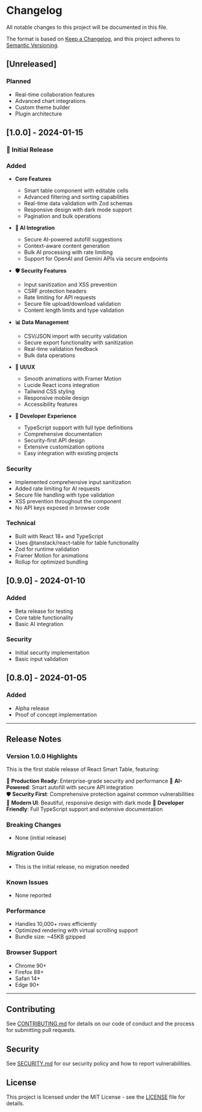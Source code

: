 # Changelog

All notable changes to this project will be documented in this file.

The format is based on [Keep a Changelog](https://keepachangelog.com/en/1.0.0/),
and this project adheres to [Semantic Versioning](https://semver.org/spec/v2.0.0.html).

## [Unreleased]

### Planned
- Real-time collaboration features
- Advanced chart integrations
- Custom theme builder
- Plugin architecture

## [1.0.0] - 2024-01-15

### 🎉 Initial Release

### Added
- **Core Features**
  - Smart table component with editable cells
  - Advanced filtering and sorting capabilities
  - Real-time data validation with Zod schemas
  - Responsive design with dark mode support
  - Pagination and bulk operations

- **🤖 AI Integration**
  - Secure AI-powered autofill suggestions
  - Context-aware content generation
  - Bulk AI processing with rate limiting
  - Support for OpenAI and Gemini APIs via secure endpoints

- **🛡️ Security Features**
  - Input sanitization and XSS prevention
  - CSRF protection headers
  - Rate limiting for API requests
  - Secure file upload/download validation
  - Content length limits and type validation

- **📊 Data Management**
  - CSV/JSON import with security validation
  - Secure export functionality with sanitization
  - Real-time validation feedback
  - Bulk data operations

- **🎨 UI/UX**
  - Smooth animations with Framer Motion
  - Lucide React icons integration
  - Tailwind CSS styling
  - Responsive mobile design
  - Accessibility features

- **🔧 Developer Experience**
  - TypeScript support with full type definitions
  - Comprehensive documentation
  - Security-first API design
  - Extensive customization options
  - Easy integration with existing projects

### Security
- Implemented comprehensive input sanitization
- Added rate limiting for AI requests
- Secure file handling with type validation
- XSS prevention throughout the component
- No API keys exposed in browser code

### Technical
- Built with React 18+ and TypeScript
- Uses @tanstack/react-table for table functionality
- Zod for runtime validation
- Framer Motion for animations
- Rollup for optimized bundling

## [0.9.0] - 2024-01-10

### Added
- Beta release for testing
- Core table functionality
- Basic AI integration

### Security
- Initial security implementation
- Basic input validation

## [0.8.0] - 2024-01-05

### Added
- Alpha release
- Proof of concept implementation

---

## Release Notes

### Version 1.0.0 Highlights

This is the first stable release of React Smart Table, featuring:

🚀 **Production Ready**: Enterprise-grade security and performance
🤖 **AI-Powered**: Smart autofill with secure API integration  
🛡️ **Security First**: Comprehensive protection against common vulnerabilities
📱 **Modern UI**: Beautiful, responsive design with dark mode
🔧 **Developer Friendly**: Full TypeScript support and extensive documentation

### Breaking Changes
- None (initial release)

### Migration Guide
- This is the initial release, no migration needed

### Known Issues
- None reported

### Performance
- Handles 10,000+ rows efficiently
- Optimized rendering with virtual scrolling support
- Bundle size: ~45KB gzipped

### Browser Support
- Chrome 90+
- Firefox 88+
- Safari 14+
- Edge 90+

---

## Contributing

See [CONTRIBUTING.md](CONTRIBUTING.md) for details on our code of conduct and the process for submitting pull requests.

## Security

See [SECURITY.md](SECURITY.md) for our security policy and how to report vulnerabilities.

## License

This project is licensed under the MIT License - see the [LICENSE](LICENSE) file for details.
